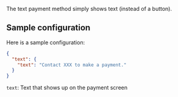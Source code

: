 The text payment method simply shows text (instead of a button).

## Sample configuration

Here is a sample configuration:

```json
{
  "text": {
    "text": "Contact XXX to make a payment."
  }
}
```

`text`: Text that shows up on the payment screen
